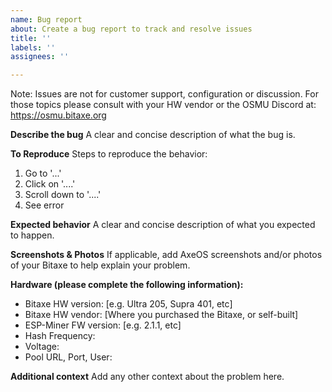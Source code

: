 ```yaml
---
name: Bug report
about: Create a bug report to track and resolve issues
title: ''
labels: ''
assignees: ''

---
```


Note: Issues are not for customer support, configuration or discussion. For those topics please consult with your HW vendor or the OSMU Discord at: https://osmu.bitaxe.org

**Describe the bug**
A clear and concise description of what the bug is.

**To Reproduce**
Steps to reproduce the behavior:
1. Go to '...'
2. Click on '....'
3. Scroll down to '....'
4. See error

**Expected behavior**
A clear and concise description of what you expected to happen.

**Screenshots & Photos**
If applicable, add AxeOS screenshots and/or photos of your Bitaxe to help explain your problem.

**Hardware (please complete the following information):**
 - Bitaxe HW version: [e.g. Ultra 205, Supra 401, etc]
 - Bitaxe HW vendor: [Where you purchased the Bitaxe, or self-built]
 - ESP-Miner FW version: [e.g. 2.1.1, etc]
 - Hash Frequency:
 - Voltage:
 - Pool URL, Port, User:

**Additional context**
Add any other context about the problem here.
